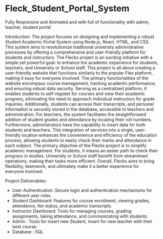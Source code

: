 # Fleck_Student_Portal_System
Fully Responsive and Animated and with full of functionality with admin, teacher, student portal

Introduction:
The project focuses on designing and implementing a robust Student Academic Portal System 
using Node.js, React, HTML, and CSS. This system aims to revolutionize traditional university 
administrative processes by offering a comprehensive and user-friendly platform for students and 
instructors.
The Flecks project is an exciting initiative with a simple yet powerful goal: to enhance the 
academic experience for students, teachers, and University or School staff. This project is all about 
creating a user-friendly website that functions similarly to the popular Flex platform, making it easy for 
everyone involved.
The primary functionalities of the website encompass course management, tracking academic 
performance, and ensuring robust data security. Serving as a centralized platform, it enables students to 
self-register for courses and view their academic progress, eliminating the need to approach individual 
instructors for grade inquiries. Additionally, students can access their transcripts, and personal 
information is securely stored in the database, accessible to teachers and administration. For teachers, 
the system facilitates the straightforward addition of student grades and attendance by locating their roll 
numbers. Furthermore, administrators have the capability to insert data for both students and teachers.
This integration of services into a single, user-friendly location enhances the convenience and efficiency of 
the education process, allowing students to easily check their marks and attendance in each subject.
The primary objective of the Flecks project is to simplify academic management. For students, it means 
an easier path to check their progress in studies. University or School staff benefit from streamlined 
operations, making their tasks more efficient. Overall, Flecks aims to bring flexibility, teamwork, and 
ultimately make it a better experience for everyone involved.



Project Deliverables:
- User Authentication: Secure login and authentication mechanisms for different user roles.
- Student Dashboard: Features for course enrollment, viewing grades, attendance, fee status, and 
academic transcripts.
- Instructor Dashboard: Tools for managing courses, grading assignments, taking attendance, and 
communicating with students.
- Admin : Tools for insert new Student, insert for new teacher with their best course.
- Database : SQL 
